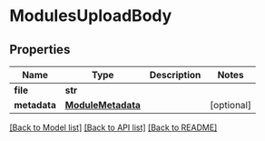 # ModulesUploadBody

## Properties
Name | Type | Description | Notes
------------ | ------------- | ------------- | -------------
**file** | **str** |  | 
**metadata** | [**ModuleMetadata**](ModuleMetadata.md) |  | [optional] 

[[Back to Model list]](../README.md#documentation-for-models) [[Back to API list]](../README.md#documentation-for-api-endpoints) [[Back to README]](../README.md)


